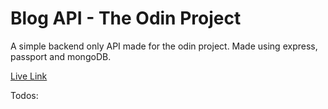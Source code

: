 # Blog API - The Odin Project

A simple backend only API made for the odin project. Made using express, passport and mongoDB.

[Live Link]()

Todos:
